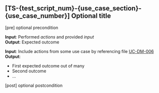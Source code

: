 [TS-{test_script_num}-{use_case_section}-{use_case_number}] Optional title
---

[pre] optional precondition<br>

**Input**: Performed *actions* and provided *input*<br>
**Output**: Expected outcome

**Input**: Include actions from some use case by referencing file [UC-DM-006](../tests/TS-01_Metadata_managment/TS-DM-006.md)<br>
**Output**: 
- First expected outcome out of many
- Second outcome
- ...

[post] optional postcondition<br>


